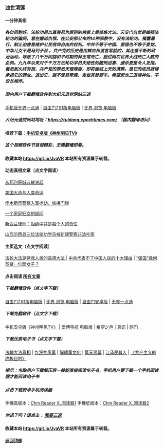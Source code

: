 ### 浊世清莲

#### 一分钟真相

##### 各位同胞好。法轮功是以真善忍为原则的佛家上乘修炼大法。天安门自焚是嫁祸法轮功的骗局，意在煽动仇恨。在公安部公布的14种邪教中，没有法轮功。揭露暴行、制止迫害是维护公民信仰自由的权利。中共不等于中国、爱国也不等于爱党。中华儿女不是马列子孙 。共产党的历史是用鲜血和谎言写就的，其连番不断的政治运动，导致了八千万同胞和平时期的非正常死亡，超过两次世界大战死亡人数的总和。九九年以来对千千万万法轮功学员灭绝性的酷刑迫害、虐杀更是令人发指。善恶到头终有报，共产党的罪恶天理难容，即将面临上天的清算。是它的成员就得承担它的罪业。退出它，就不受其牵连、免做其替罪羊。希望您也三退得神佑，平安长相伴。

##### 国内用户下载翻墙软件到大纪元退党网站三退

[手机版无界一点通](https://github.com/Hongyu91/cecjy/files/4367851/um.zip) |
[自由门7.91版电脑版](https://github.com/Hongyu91/cecjy/files/5470344/fg791r.zip) |
[无界 浏览 电脑版](https://github.com/Hongyu91/cecjy/files/4312303/u1902.zip)

##### 大纪元退党网站地址：https://tuidang.epochtimes.com/ （国内翻墙访问）

 #### 推荐下载：[手机安卓版《神州明见TV》](https://github.com/Hongyu91/cecjy/files/5652324/TV_2.0.2019102301.zip)

##### 这个视频软件节目很精彩，无需翻墙即看。
 
#### 收藏本站 https://git.io/JvaVR  本站所有资源属于转载。

#### 动态真相文章（点文字阅读）

[从耶利哥城典故说起](https://github.com/Hongyu91/cecjy/issues/1473#issue-773563837)

[美国大选与人类命运](https://github.com/Hongyu91/cecjy/issues/1368#issue-757617281)

[佳木斯市警察入室抢劫、偷换门锁](https://github.com/Hongyu91/cecjy/issues/1475#issue-773566442)

[一个家庭妇女的疑问](https://github.com/Hongyu91/cecjy/issues/1470#issue-772735826)

[新西兰律师：拒绝中共是每个人的责任](https://github.com/Hongyu91/cecjy/issues/1465#issue-771938475)

[山西汾西县三位法轮功学员被新疆警察非法抄家](https://github.com/Hongyu91/cecjy/issues/1466#issue-771941357)

#### 主页选文（点文字阅读）

[法轮大法是拯救人类的高德大法 ](https://github.com/Hongyu91/cecjy/issues/523#issue-617201733) |
[中共代表不了中国人民的十大理由](https://github.com/Hongyu91/cecjy/issues/955#issue-692826586) |
[“强国”缘何冤狱一位弱女子？](https://github.com/Hongyu91/cecjy/issues/572#issue-623811224)

#### 点击阅读 [所有文章](https://github.com/Hongyu91/cecjy/issues)

##### 下载翻墙软件（点文字下载）

[自由门7.91版电脑版](https://github.com/Hongyu91/cecjy/files/5470344/fg791r.zip) |
[无界 浏览 电脑版](https://github.com/Hongyu91/cecjy/files/4312303/u1902.zip) | 
[自由门安卓版](https://github.com/Hongyu91/cecjy/files/4315538/fgma.zip) |
[无界一点通](https://github.com/Hongyu91/cecjy/files/4367851/um.zip)

##### 下载免翻软件（点文字下载）

[手机安卓版《神州明见TV》](https://github.com/Hongyu91/cecjy/files/5652324/TV_2.0.2019102301.zip) |
[爱博电视 电脑版](https://github.com/Hongyu91/cecjy/files/4312292/iPPOTV.zip) |
[希望之声](https://github.com/Hongyu91/cecjy/files/4496222/oHopea.zip) |
[真识](https://github.com/Hongyu91/cecjy/files/5614322/zhenshi.zip) |
[网门](https://github.com/odoor3/oo/blob/master/README.md)

##### 下载优质电子书（点文字下载）

[法輪大法真相](https://github.com/Hongyu91/cecjy/files/4318121/default.zip) |
[九評共產黨](https://github.com/Hongyu91/cecjy/files/4318129/default.zip) |
[解體黨文化](https://github.com/Hongyu91/cecjy/files/4318136/default.zip) |
[驚天黑幕](https://github.com/Hongyu91/cecjy/files/4318143/default.zip) |
[江泽民其人](https://github.com/Hongyu91/cecjy/files/4318148/default.zip) |
[《共产主义的终极目的》](https://github.com/Hongyu91/cecjy/files/5112143/default.zip)

##### 提示：电脑用户下载解压后一般能直接阅读电子书，手机用户要下载一个手机阅读器才能阅读电子书

##### 点击下载安卓手机阅读器

手機高版本：[Chm Reader X_阅读器1](https://github.com/Hongyu91/cecjy/files/4318231/Chm.Reader.X_.com.zip)
手機低版本：[Chm Reader X_阅读器2](https://github.com/Hongyu91/cecjy/files/5695939/com.pdagate.chmreader.zip)

##### 你退了吗？请点击： [我要三退](https://github.com/Hongyu91/cecjy/issues/484#issue-611715749)

#### 收藏本站 https://git.io/JvaVR  本站所有资源属于转载。

#### [返回顶部](https://github.com/Hongyu91/cecjy)
